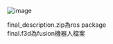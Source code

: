 ![image](https://github.com/thomas0829/Ros_Final_Project/blob/main/final.png)

final_description.zip為ros package  
final.f3d為fusion機器人檔案
